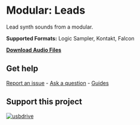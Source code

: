 # Modular: Leads
 
Lead synth sounds from a modular.

**Supported Formats:** Logic Sampler, Kontakt, Falcon

**[Download Audio Files](https://github.com/publicsamples/Modular-Leads/releases/tag/1.0)**

## **Get help**

[Report an issue](https://github.com/publicsamples/home/issues) - [Ask a question](https://github.com/publicsamples/home/discussions) - [Guides](https://github.com/publicsamples/home/wiki)

## **Support this project**

[
![usbdrive](https://www.modularsamples.com/img/USB.png)
](https://www.modularsamples.com/sample-library-on-usb-drive/)


